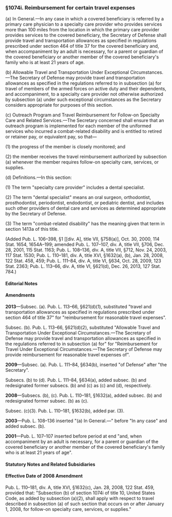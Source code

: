 ### §1074i. Reimbursement for certain travel expenses ###

(a) In General.—In any case in which a covered beneficiary is referred by a primary care physician to a specialty care provider who provides services more than 100 miles from the location in which the primary care provider provides services to the covered beneficiary, the Secretary of Defense shall provide travel and transportation allowances as specified in regulations prescribed under section 464 of title 37 for the covered beneficiary and, when accompaniment by an adult is necessary, for a parent or guardian of the covered beneficiary or another member of the covered beneficiary's family who is at least 21 years of age.

(b) Allowable Travel and Transportation Under Exceptional Circumstances.—The Secretary of Defense may provide travel and transportation allowances as specified in the regulations referred to in subsection (a) for travel of members of the armed forces on active duty and their dependents, and accompaniment, to a specialty care provider not otherwise authorized by subsection (a) under such exceptional circumstances as the Secretary considers appropriate for purposes of this section.

(c) Outreach Program and Travel Reimbursement for Follow-on Specialty Care and Related Services.—The Secretary concerned shall ensure that an outreach program is implemented for each member of the uniformed services who incurred a combat-related disability and is entitled to retired or retainer pay, or equivalent pay, so that—

(1) the progress of the member is closely monitored; and

(2) the member receives the travel reimbursement authorized by subsection (a) whenever the member requires follow-on specialty care, services, or supplies.

(d) Definitions.—In this section:

(1) The term "specialty care provider" includes a dental specialist.

(2) The term "dental specialist" means an oral surgeon, orthodontist, prosthodontist, periodontist, endodontist, or pediatric dentist, and includes such other providers of dental care and services as determined appropriate by the Secretary of Defense.

(3) The term "combat-related disability" has the meaning given that term in section 1413a of this title.

(Added Pub. L. 106–398, §1 [[div. A], title VII, §758(a)], Oct. 30, 2000, 114 Stat. 1654, 1654A–199; amended Pub. L. 107–107, div. A, title VII, §706, Dec. 28, 2001, 115 Stat. 1163; Pub. L. 108–136, div. A, title VII, §712, Nov. 24, 2003, 117 Stat. 1530; Pub. L. 110–181, div. A, title XVI, §1632(a), (b), Jan. 28, 2008, 122 Stat. 458, 459; Pub. L. 111–84, div. A, title VI, §634, Oct. 28, 2009, 123 Stat. 2363; Pub. L. 113–66, div. A, title VI, §621(d), Dec. 26, 2013, 127 Stat. 784.)

#### **Editorial Notes** ####

#### Amendments ####

**2013**—Subsec. (a). Pub. L. 113–66, §621(d)(1), substituted "travel and transportation allowances as specified in regulations prescribed under section 464 of title 37" for "reimbursement for reasonable travel expenses".

Subsec. (b). Pub. L. 113–66, §621(d)(2), substituted "Allowable Travel and Transportation Under Exceptional Circumstances.—The Secretary of Defense may provide travel and transportation allowances as specified in the regulations referred to in subsection (a) for" for "Reimbursement for Travel Under Exceptional Circumstances.—The Secretary of Defense may provide reimbursement for reasonable travel expenses of".

**2009**—Subsec. (a). Pub. L. 111–84, §634(b), inserted "of Defense" after "the Secretary".

Subsecs. (b) to (d). Pub. L. 111–84, §634(a), added subsec. (b) and redesignated former subsecs. (b) and (c) as (c) and (d), respectively.

**2008**—Subsecs. (b), (c). Pub. L. 110–181, §1632(a), added subsec. (b) and redesignated former subsec. (b) as (c).

Subsec. (c)(3). Pub. L. 110–181, §1632(b), added par. (3).

**2003**—Pub. L. 108–136 inserted "(a) In General.—" before "In any case" and added subsec. (b).

**2001**—Pub. L. 107–107 inserted before period at end "and, when accompaniment by an adult is necessary, for a parent or guardian of the covered beneficiary or another member of the covered beneficiary's family who is at least 21 years of age".

#### **Statutory Notes and Related Subsidiaries** ####

#### Effective Date of 2008 Amendment ####

Pub. L. 110–181, div. A, title XVI, §1632(c), Jan. 28, 2008, 122 Stat. 459, provided that: "Subsection (b) of section 1074i of title 10, United States Code, as added by subsection (a)(2), shall apply with respect to travel described in subsection (a) of such section that occurs on or after January 1, 2008, for follow-on specialty care, services, or supplies."